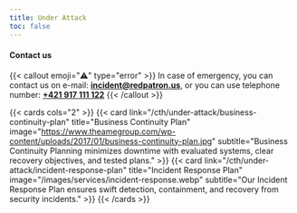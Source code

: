 ```yaml
---
title: Under Attack
toc: false
---
```


#### Contact us

{{< callout emoji="⚠️" type="error" >}}
  In case of emergency, you can contact us on e-mail: **[incident@redpatron.us](mailto:incident@redpatron.us)**,
or you can use telephone number: **[+421 917 111 122](tel:+421917111122)**
{{< /callout >}}


{{< cards cols="2" >}}
  {{< card link="/cth/under-attack/business-continuity-plan" title="Business Continuity Plan" image="https://www.theamegroup.com/wp-content/uploads/2017/01/business-continuity-plan.jpg" subtitle="Business Continuity Planning minimizes downtime with evaluated systems, clear recovery objectives, and tested plans." >}}
  {{< card link="/cth/under-attack/incident-response-plan" title="Incident Response Plan" image="/images/services/incident-response.webp" subtitle="Our Incident Response Plan ensures swift detection, containment, and recovery from security incidents." >}}
{{< /cards >}}